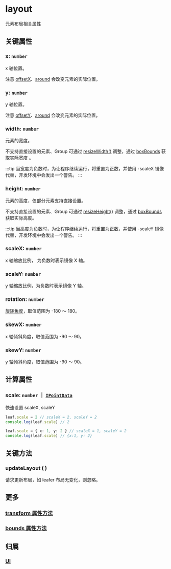 # layout

元素布局相关属性

## 关键属性

### x: `number`

x 轴位置。

注意 [offsetX](/reference/property/offset)、[around](/reference/property/around) 会改变元素的实际位置。

### y: `number`

y 轴位置。

注意 [offsetY](/reference/property/offset)、[around](/reference/property/around) 会改变元素的实际位置。

### width: `number`

元素的宽度。

不支持直接设置的元素、Group 可通过 [resizeWidth()](/reference/property/resize.md) 调整，通过 [boxBounds](/reference/property/bounds.md#boxbounds-iboundsdata) 获取实际宽度 。

:::tip
当宽度为负数时，为让程序继续运行，将重置为正数，并使用 -scaleX 镜像代替，开发环境中会发出一个警告。
:::

### height: `number`

元素的高度，仅部分元素支持直接设置。

不支持直接设置的元素、Group 可通过 [resizeHeight()](/reference/property/resize.md) 调整，通过 [boxBounds](/reference/property/bounds.md#boxbounds-iboundsdata) 获取实际高度。

:::tip
当高度为负数时，为让程序继续运行，将重置为正数，并使用 -scaleY 镜像代替，开发环境中会发出一个警告。
:::

### scaleX: `number`

x 轴缩放比例， 为负数时表示镜像 X 轴。

### scaleY: `number`

y 轴缩放比例，为负数时表示镜像 Y 轴。

### rotation: `number`

[旋转角度](../interface/math/Math.md#rotation)，取值范围为 -180 ～ 180。

### skewX: `number`

x 轴倾斜角度，取值范围为 -90 ～ 90。

### skewY: `number`

y 轴倾斜角度，取值范围为 -90 ～ 90。

## 计算属性

### scale: `number` ｜ [`IPointData`](/reference/interface/math/Math#ipointdata)

快速设置 scaleX, scaleY

```ts
leaf.scale = 2 // scaleX = 2, scaleY = 2
console.log(leaf.scale) // 2

leaf.scale = { x: 1, y: 2 } // scaleX = 1, scaleY = 2
console.log(leaf.scale) // {x:1, y: 2}
```

## 关键方法

### updateLayout ( )

请求更新布局，如 leafer 布局无变化，则忽略。

## 更多

### [transform 属性方法](/reference/property/transform.md)

### [bounds 属性方法](/reference/property/bounds.md)

## 归属

### [UI](/reference/display/UI.md#基础属性)
